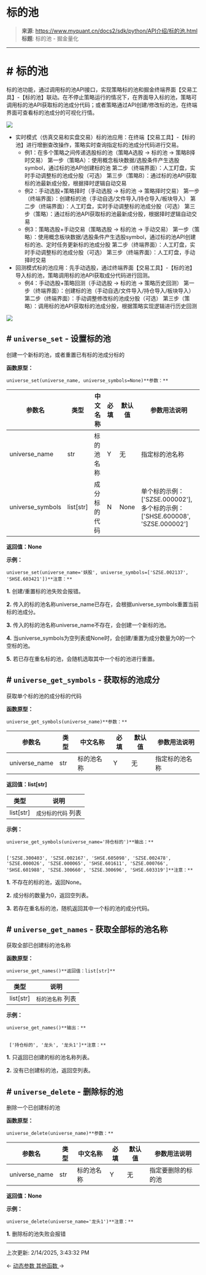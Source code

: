 # 标的池

> **来源**: https://www.myquant.cn/docs2/sdk/python/API介绍/标的池.html
> **标题**: 标的池 - 掘金量化

---

# # 标的池

标的池功能，通过调用标的池API接口，实现策略标的池和掘金终端界面【交易工具】-【标的池】联动。在不停止策略运行的情况下，在界面导入标的池，策略可调用标的池API获取标的池成分代码；或者策略通过API创建/修改标的池，在终端界面可查看标的池成分的可视化行情。

![](/docs2/images/%E6%A0%87%E7%9A%84%E6%B1%A0.png)

  * 实时模式（仿真交易和实盘交易）标的池应用：在终端【交易工具】-【标的池】进行增删查改操作，策略实时查询指定标的池成分代码进行交易。 
    * 例1：在多个策略之间传递选股标的池（策略A选股 -> 标的池 -> 策略B择时交易） 第一步（策略A）：使用概念板块数据/选股条件产生选股symbol，通过标的池API创建标的池 第二步（终端界面）：人工盯盘，实时手动调整标的池成分股（可选） 第三步（策略B）：通过标的池API获取标的池最新成分股，根据择时逻辑自动交易
    * 例2：手动选股+策略择时（手动选股 -> 标的池 -> 策略择时交易） 第一步（终端界面）：创建标的池（手动自选/文件导入/持仓导入/板块导入） 第二步（终端界面）：人工盯盘，实时手动调整标的池成分股（可选） 第三步（策略）：通过标的池API获取标的池最新成分股，根据择时逻辑自动交易
    * 例3：策略选股+手动交易（策略选股 -> 标的池 -> 手动交易） 第一步（策略）：使用概念板块数据/选股条件产生选股symbol，通过标的池API创建标的池、定时任务更新标的池成分股 第二步（终端界面）：人工盯盘，实时手动调整标的池成分股（可选） 第三步（终端界面）：人工盯盘，手动择时交易
  * 回测模式标的池应用：先手动选股，通过终端界面【交易工具】-【标的池】导入标的池，策略调用标的池API获取成分代码进行回测。 
    * 例4：手动选股+策略回测（手动选股 -> 标的池 -> 策略历史回测） 第一步（终端界面）：创建标的池（手动自选/文件导入/持仓导入/板块导入） 第二步（终端界面）：手动调整修改标的池成分股（可选） 第三步（策略）：调用标的池API获取标的池成分股，根据策略实现逻辑进行历史回测

![](/docs2/images/%E6%A0%87%E7%9A%84%E6%B1%A01.png)

## # `universe_set` \- 设置标的池

创建一个新标的池，或者重置已有标的池成分标的

**函数原型：**
    
    
    universe_set(universe_name, universe_symbols=None)**参数：**

参数名 | 类型 | 中文名称 | 必填 | 默认值 | 参数用法说明  
---|---|---|---|---|---  
universe_name | str | 标的池名称 | Y | 无 | 指定标的池名称  
universe_symbols | list[str] | 成分标的代码 | N | None | 单个标的示例：['SZSE.000002'],多个标的示例：['SHSE.600008', 'SZSE.000002']  
  
**返回值：None**

**示例：**
    
    
    universe_set(universe_name='妖股', universe_symbols=['SZSE.002137', 'SHSE.603421'])**注意：**

**1.** 创建/重置标的池失败会报错。

**2.** 传入的标的池名称universe_name已存在，会根据universe_symbols重置当前标的池成分。

**3.** 传入的标的池名称universe_name不存在，会创建一个新标的池。

**4.** 当universe_symbols为空列表或None时，会创建/重置为成分数量为0的一个空标的池。

**5.** 若已存在重名标的池，会随机选取其中一个标的池进行重置。

## # `universe_get_symbols` \- 获取标的池成分

获取单个标的池的成分标的代码

**函数原型：**
    
    
    universe_get_symbols(universe_name)**参数：**

参数名 | 类型 | 中文名称 | 必填 | 默认值 | 参数用法说明  
---|---|---|---|---|---  
universe_name | str | 标的池名称 | Y | 无 | 指定标的池名称  
  
**返回值：list[str]**

类型 | 说明  
---|---  
list[str] | `成分标的代码` 列表  
  
**示例：**
    
    
    universe_get_symbols(universe_name='持仓标的')**输出：**
    
    
    ['SZSE.300403', 'SZSE.002167', 'SHSE.605098', 'SZSE.002478', 'SZSE.000026', 'SZSE.000065', 'SHSE.601611', 'SZSE.000766', 'SHSE.601988', 'SZSE.300660', 'SZSE.300696', 'SHSE.603319']**注意：**

**1.** 不存在的标的池，返回None。

**2.** 成分标的数量为0，返回空列表。

**3.** 若存在重名标的池，随机返回其中一个标的池的成分代码。

## # `universe_get_names` \- 获取全部标的池名称

获取全部已创建标的池名称

**函数原型：**
    
    
    universe_get_names()**返回值：list[str]**

类型 | 说明  
---|---  
list[str] | `标的池名称` 列表  
  
**示例：**
    
    
    universe_get_names()**输出：**
    
    
     ['持仓标的', '龙头', '龙头1']**注意：**

**1.** 只返回已创建的标的池名称列表。

**2.** 没有已创建标的池，返回空列表。

## # `universe_delete` \- 删除标的池

删除一个已创建标的池

**函数原型：**
    
    
    universe_delete(universe_name)**参数：**

参数名 | 类型 | 中文名称 | 必填 | 默认值 | 参数用法说明  
---|---|---|---|---|---  
universe_name | str | 标的池名称 | Y | 无 | 指定要删除的标的池  
  
**返回值：None**

**示例：**
    
    
    universe_delete(universe_name='龙头1')**注意：**

**1.** 删除标的池失败会报错

* * *

上次更新: 2/14/2025, 3:43:32 PM

← [ 动态参数 ](/docs2/sdk/python/API介绍/动态参数.html) [ 其他函数 ](/docs2/sdk/python/API介绍/其他函数.html) → 

